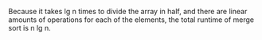 Because it takes lg n times to divide the array in half, and there are
linear amounts of operations for each of the elements, the total runtime
of merge sort is n lg n.
